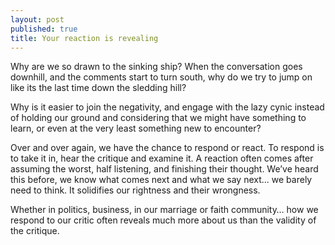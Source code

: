 ```yaml
---
layout: post
published: true
title: Your reaction is revealing
---
```

Why are we so drawn to the sinking ship? When the conversation goes downhill, and the comments start to turn south, why do we try to jump on like its the last time down the sledding hill?

Why is it easier to join the negativity, and engage with the lazy cynic instead of holding our ground and considering that we might have something to learn, or even at the very least something new to encounter?

Over and over again, we have the chance to respond or react. To respond is to take it in, hear the critique and examine it. A reaction often comes after assuming the worst, half listening, and finishing their thought. We’ve heard this before, we know what comes next and what we say next... we barely need to think. It solidifies our rightness and their wrongness.

Whether in politics, business, in our marriage or faith community… how we respond to our critic often reveals much more about us than the validity of the critique.
